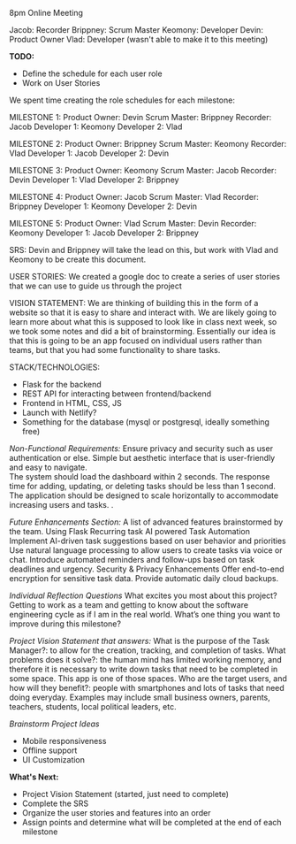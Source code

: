 8pm Online Meeting

Jacob: Recorder
Brippney: Scrum Master
Keomony: Developer
Devin: Product Owner
Vlad: Developer (wasn't able to make it to this meeting)

**TODO:**

- Define the schedule for each user role
- Work on User Stories

We spent time creating the role schedules for each milestone:

MILESTONE 1:
Product Owner: Devin
Scrum Master: Brippney
Recorder: Jacob
Developer 1: Keomony
Developer 2: Vlad

MILESTONE 2:
Product Owner: Brippney
Scrum Master: Keomony
Recorder: Vlad
Developer 1: Jacob
Developer 2: Devin

MILESTONE 3:
Product Owner: Keomony
Scrum Master: Jacob
Recorder: Devin
Developer 1: Vlad
Developer 2: Brippney

MILESTONE 4:
Product Owner: Jacob
Scrum Master: Vlad
Recorder: Brippney
Developer 1: Keomony
Developer 2: Devin

MILESTONE 5:
Product Owner: Vlad
Scrum Master: Devin
Recorder: Keomony
Developer 1: Jacob
Developer 2: Brippney

SRS: Devin and Brippney will take the lead on this, but work with Vlad and Keomony to be create this document.

USER STORIES:
We created a google doc to create a series of user stories that we can use to guide us through the project

VISION STATEMENT:
We are thinking of building this in the form of a website so that it is easy to share and interact with.
We are likely going to learn more about what this is supposed to look like in class next week, so we took some notes and did a bit of brainstorming.
Essentially our idea is that this is going to be an app focused on individual users rather than teams, but that you had some functionality to share tasks.

STACK/TECHNOLOGIES:

- Flask for the backend
- REST API for interacting between frontend/backend
- Frontend in HTML, CSS, JS
- Launch with Netlify?
- Something for the database (mysql or postgresql, ideally something free)

_Non-Functional Requirements:_
Ensure privacy and security such as user authentication or else.
Simple but aesthetic interface that is user-friendly and easy to navigate.  
The system should load the dashboard within 2 seconds.
The response time for adding, updating, or deleting tasks should be less than 1 second.
The application should be designed to scale horizontally to accommodate increasing users and tasks. .

_Future Enhancements Section:_
A list of advanced features brainstormed by the team.
Using Flask
Recurring task
AI powered Task Automation
Implement AI-driven task suggestions based on user behavior and priorities
Use natural language processing to allow users to create tasks via voice or chat.
Introduce automated reminders and follow-ups based on task deadlines and urgency.
Security & Privacy Enhancements
Offer end-to-end encryption for sensitive task data.
Provide automatic daily cloud backups.

_Individual Reflection Questions_
What excites you most about this project?
Getting to work as a team and getting to know about the software engineering cycle as if I am in the real world.
What’s one thing you want to improve during this milestone?

_Project Vision Statement that answers:_
What is the purpose of the Task Manager?: to allow for the creation, tracking, and completion of tasks.
What problems does it solve?: the human mind has limited working memory, and therefore it is necessary to write down tasks that need to be completed in some space. This app is one of those spaces.
Who are the target users, and how will they benefit?: people with smartphones and lots of tasks that need doing everyday. Examples may include small business owners, parents, teachers, students, local political leaders, etc.

_Brainstorm Project Ideas_

- Mobile responsiveness
- Offline support
- UI Customization

**What's Next:**

- Project Vision Statement (started, just need to complete)
- Complete the SRS
- Organize the user stories and features into an order
- Assign points and determine what will be completed at the end of each milestone
